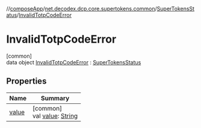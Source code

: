 //[composeApp](../../../../index.md)/[net.decodex.dcp.core.supertokens.common](../../index.md)/[SuperTokensStatus](../index.md)/[InvalidTotpCodeError](index.md)

# InvalidTotpCodeError

[common]\
data object [InvalidTotpCodeError](index.md) : [SuperTokensStatus](../index.md)

## Properties

| Name | Summary |
|---|---|
| [value](../value.md) | [common]<br>val [value](../value.md): [String](https://kotlinlang.org/api/latest/jvm/stdlib/kotlin/-string/index.html) |
